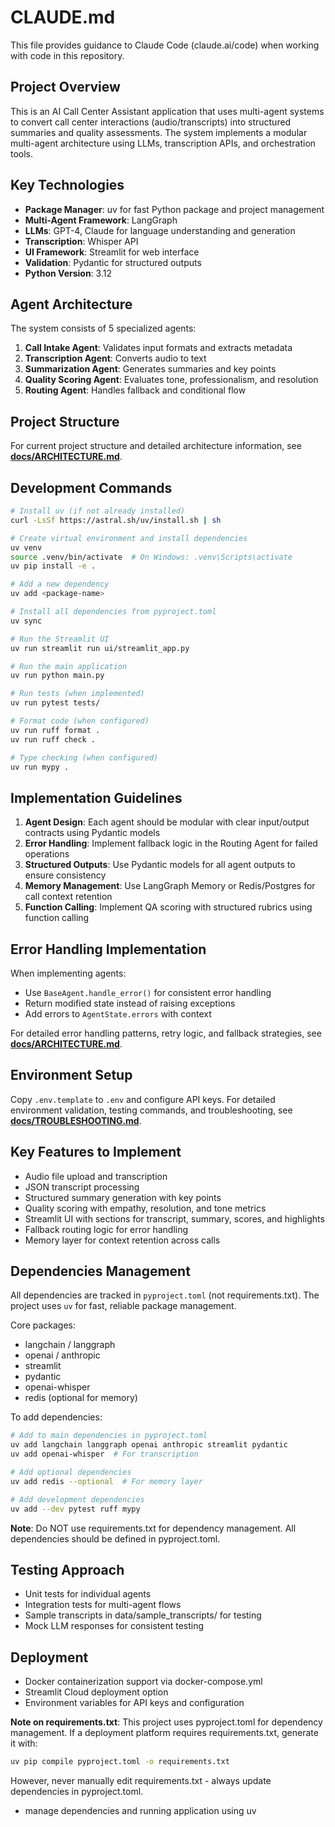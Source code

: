 # CLAUDE.md

This file provides guidance to Claude Code (claude.ai/code) when working with code in this repository.

## Project Overview

This is an AI Call Center Assistant application that uses multi-agent systems to convert call center interactions (audio/transcripts) into structured summaries and quality assessments. The system implements a modular multi-agent architecture using LLMs, transcription APIs, and orchestration tools.

## Key Technologies

- **Package Manager**: uv for fast Python package and project management
- **Multi-Agent Framework**: LangGraph
- **LLMs**: GPT-4, Claude for language understanding and generation
- **Transcription**: Whisper API
- **UI Framework**: Streamlit for web interface
- **Validation**: Pydantic for structured outputs
- **Python Version**: 3.12

## Agent Architecture

The system consists of 5 specialized agents:
1. **Call Intake Agent**: Validates input formats and extracts metadata
2. **Transcription Agent**: Converts audio to text
3. **Summarization Agent**: Generates summaries and key points
4. **Quality Scoring Agent**: Evaluates tone, professionalism, and resolution
5. **Routing Agent**: Handles fallback and conditional flow

## Project Structure

For current project structure and detailed architecture information, see **[docs/ARCHITECTURE.md](docs/ARCHITECTURE.md)**.

## Development Commands

```bash
# Install uv (if not already installed)
curl -LsSf https://astral.sh/uv/install.sh | sh

# Create virtual environment and install dependencies
uv venv
source .venv/bin/activate  # On Windows: .venv\Scripts\activate
uv pip install -e .

# Add a new dependency
uv add <package-name>

# Install all dependencies from pyproject.toml
uv sync

# Run the Streamlit UI
uv run streamlit run ui/streamlit_app.py

# Run the main application
uv run python main.py

# Run tests (when implemented)
uv run pytest tests/

# Format code (when configured)
uv run ruff format .
uv run ruff check .

# Type checking (when configured)
uv run mypy .
```

## Implementation Guidelines

1. **Agent Design**: Each agent should be modular with clear input/output contracts using Pydantic models
2. **Error Handling**: Implement fallback logic in the Routing Agent for failed operations
3. **Structured Outputs**: Use Pydantic models for all agent outputs to ensure consistency
4. **Memory Management**: Use LangGraph Memory or Redis/Postgres for call context retention
5. **Function Calling**: Implement QA scoring with structured rubrics using function calling

## Error Handling Implementation

When implementing agents:
- Use `BaseAgent.handle_error()` for consistent error handling
- Return modified state instead of raising exceptions
- Add errors to `AgentState.errors` with context

For detailed error handling patterns, retry logic, and fallback strategies, see **[docs/ARCHITECTURE.md](docs/ARCHITECTURE.md#error-handling--resilience)**.

## Environment Setup

Copy `.env.template` to `.env` and configure API keys. For detailed environment validation, testing commands, and troubleshooting, see **[docs/TROUBLESHOOTING.md](docs/TROUBLESHOOTING.md#api-configuration-issues)**.

## Key Features to Implement

- Audio file upload and transcription
- JSON transcript processing
- Structured summary generation with key points
- Quality scoring with empathy, resolution, and tone metrics
- Streamlit UI with sections for transcript, summary, scores, and highlights
- Fallback routing logic for error handling
- Memory layer for context retention across calls

## Dependencies Management

All dependencies are tracked in `pyproject.toml` (not requirements.txt). The project uses `uv` for fast, reliable package management.

Core packages:
- langchain / langgraph
- openai / anthropic
- streamlit
- pydantic
- openai-whisper
- redis (optional for memory)

To add dependencies:
```bash
# Add to main dependencies in pyproject.toml
uv add langchain langgraph openai anthropic streamlit pydantic
uv add openai-whisper  # For transcription

# Add optional dependencies
uv add redis --optional  # For memory layer

# Add development dependencies
uv add --dev pytest ruff mypy
```

**Note**: Do NOT use requirements.txt for dependency management. All dependencies should be defined in pyproject.toml.

## Testing Approach

- Unit tests for individual agents
- Integration tests for multi-agent flows
- Sample transcripts in data/sample_transcripts/ for testing
- Mock LLM responses for consistent testing

## Deployment

- Docker containerization support via docker-compose.yml
- Streamlit Cloud deployment option
- Environment variables for API keys and configuration

**Note on requirements.txt**: This project uses pyproject.toml for dependency management. If a deployment platform requires requirements.txt, generate it with:
```bash
uv pip compile pyproject.toml -o requirements.txt
```
However, never manually edit requirements.txt - always update dependencies in pyproject.toml.
- manage dependencies and running application using uv